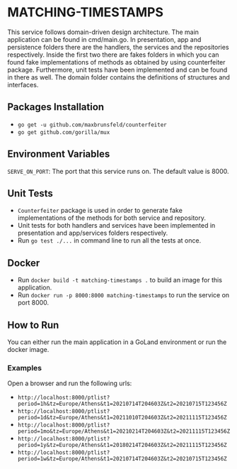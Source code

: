 # MATCHING-TIMESTAMPS

This service follows domain-driven design architecture. The main application can be found in cmd/main.go. In presentation, app and persistence folders there are the handlers, the services and the repositories respectively. Inside the first two there are fakes folders in which you can found fake implementations of methods as obtained by using counterfeiter package. Furthermore, unit tests have been implemented and can be found in there as well. The domain folder contains the definitions of structures and interfaces.  

## Packages Installation
- `go get -u github.com/maxbrunsfeld/counterfeiter`
- `go get github.com/gorilla/mux`

## Environment Variables
`SERVE_ON_PORT`: The port that this service runs on. The default value is 8000.

## Unit Tests
- `Counterfeiter` package is used in order to generate fake implementations of the methods for both service and repository.
- Unit tests for both handlers and services have been implemented in presentation and app/services folders respectively. 
- Run `go test ./...` in command line to run all the tests at once.

## Docker
- Run `docker build -t matching-timestamps .` to build an image for this application.
- Run `docker run -p 8000:8000 matching-timestamps` to run the service on port 8000.

## How to Run
You can either run the main application in a GoLand environment or run the docker image.

### Examples
Open a browser and run the following urls:
- `http://localhost:8000/ptlist?period=1h&tz=Europe/Athens&t1=20210714T204603Z&t2=20210715T123456Z`
- `http://localhost:8000/ptlist?period=1d&tz=Europe/Athens&t1=20211010T204603Z&t2=20211115T123456Z`
- `http://localhost:8000/ptlist?period=1mo&tz=Europe/Athens&t1=20210214T204603Z&t2=20211115T123456Z`
- `http://localhost:8000/ptlist?period=1y&tz=Europe/Athens&t1=20180214T204603Z&t2=20211115T123456Z`
- `http://localhost:8000/ptlist?period=1w&tz=Europe/Athens&t1=20210714T204603Z&t2=20210715T123456Z`

